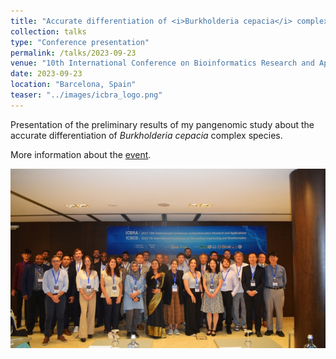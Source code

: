 ```yaml
---
title: "Accurate differentiation of <i>Burkholderia cepacia</i> complex species"
collection: talks
type: "Conference presentation"
permalink: /talks/2023-09-23
venue: "10th International Conference on Bioinformatics Research and Applications (ICBRA 2023)"
date: 2023-09-23
location: "Barcelona, Spain"
teaser: "../images/icbra_logo.png"
---
```


Presentation of the preliminary results of my pangenomic study about the accurate differentiation of <i>Burkholderia cepacia</i> complex species.

More information about the [event](https://icbra.org/icbra2023.html).

![group_picture](../images/ICBRA2023GP.jpg "group_picture")